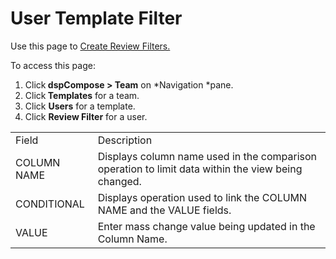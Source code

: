 # User Template Filter

<div class="use">

Use this page to [Create Review
Filters.](../Use_Cases/Add_Users_to_Templates.htm#Create_Review_Filters)

</div>

To access this page:

1.  Click<span style="font-weight: bold;"> dspCompose \>
    Team</span> on *Navigation *pane.
2.  Click<span style="font-weight: bold;"> Templates</span> for a team.
3.  Click <span style="font-weight: bold;">Users</span> for a template.
4.  Click <span style="font-weight: bold;">Review Filter</span> for a
    user.

|             |                                                                                                    |
| ----------- | -------------------------------------------------------------------------------------------------- |
| Field       | Description                                                                                        |
| COLUMN NAME | Displays column name used in the comparison operation to limit data within the view being changed. |
| CONDITIONAL | Displays operation used to link the COLUMN NAME and the VALUE fields.                              |
| VALUE       | Enter mass change value being updated in the Column Name.                                          |
